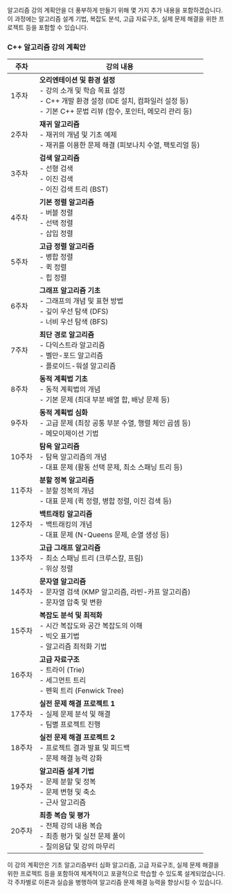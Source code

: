 알고리즘 강의 계획안을 더 풍부하게 만들기 위해 몇 가지 추가 내용을 포함하겠습니다. 이 과정에는 알고리즘 설계 기법, 복잡도 분석, 고급 자료구조, 실제 문제 해결을 위한 프로젝트 등을 포함할 수 있습니다.

### C++ 알고리즘 강의 계획안

| 주차 | 강의 내용 |
|------|-----------|
| 1주차 | **오리엔테이션 및 환경 설정** <br> - 강의 소개 및 학습 목표 설정 <br> - C++ 개발 환경 설정 (IDE 설치, 컴파일러 설정 등) <br> - 기본 C++ 문법 리뷰 (함수, 포인터, 메모리 관리 등) |
| 2주차 | **재귀 알고리즘** <br> - 재귀의 개념 및 기초 예제 <br> - 재귀를 이용한 문제 해결 (피보나치 수열, 팩토리얼 등) |
| 3주차 | **검색 알고리즘** <br> - 선형 검색 <br> - 이진 검색 <br> - 이진 검색 트리 (BST) |
| 4주차 | **기본 정렬 알고리즘** <br> - 버블 정렬 <br> - 선택 정렬 <br> - 삽입 정렬 |
| 5주차 | **고급 정렬 알고리즘** <br> - 병합 정렬 <br> - 퀵 정렬 <br> - 힙 정렬 |
| 6주차 | **그래프 알고리즘 기초** <br> - 그래프의 개념 및 표현 방법 <br> - 깊이 우선 탐색 (DFS) <br> - 너비 우선 탐색 (BFS) |
| 7주차 | **최단 경로 알고리즘** <br> - 다익스트라 알고리즘 <br> - 벨만-포드 알고리즘 <br> - 플로이드-워셜 알고리즘 |
| 8주차 | **동적 계획법 기초** <br> - 동적 계획법의 개념 <br> - 기본 문제 (최대 부분 배열 합, 배낭 문제 등) |
| 9주차 | **동적 계획법 심화** <br> - 고급 문제 (최장 공통 부분 수열, 행렬 체인 곱셈 등) <br> - 메모이제이션 기법 |
| 10주차 | **탐욕 알고리즘** <br> - 탐욕 알고리즘의 개념 <br> - 대표 문제 (활동 선택 문제, 최소 스패닝 트리 등) |
| 11주차 | **분할 정복 알고리즘** <br> - 분할 정복의 개념 <br> - 대표 문제 (퀵 정렬, 병합 정렬, 이진 검색 등) |
| 12주차 | **백트래킹 알고리즘** <br> - 백트래킹의 개념 <br> - 대표 문제 (N-Queens 문제, 순열 생성 등) |
| 13주차 | **고급 그래프 알고리즘** <br> - 최소 스패닝 트리 (크루스칼, 프림) <br> - 위상 정렬 |
| 14주차 | **문자열 알고리즘** <br> - 문자열 검색 (KMP 알고리즘, 라빈-카프 알고리즘) <br> - 문자열 압축 및 변환 |
| 15주차 | **복잡도 분석 및 최적화** <br> - 시간 복잡도와 공간 복잡도의 이해 <br> - 빅오 표기법 <br> - 알고리즘 최적화 기법 |
| 16주차 | **고급 자료구조** <br> - 트라이 (Trie) <br> - 세그먼트 트리 <br> - 펜윅 트리 (Fenwick Tree) |
| 17주차 | **실전 문제 해결 프로젝트 1** <br> - 실제 문제 분석 및 해결 <br> - 팀별 프로젝트 진행 |
| 18주차 | **실전 문제 해결 프로젝트 2** <br> - 프로젝트 결과 발표 및 피드백 <br> - 문제 해결 능력 강화 |
| 19주차 | **알고리즘 설계 기법** <br> - 문제 분할 및 정복 <br> - 문제 변형 및 축소 <br> - 근사 알고리즘 |
| 20주차 | **최종 복습 및 평가** <br> - 전체 강의 내용 복습 <br> - 최종 평가 및 실전 문제 풀이 <br> - 질의응답 및 강의 마무리 |

이 강의 계획안은 기초 알고리즘부터 심화 알고리즘, 고급 자료구조, 실제 문제 해결을 위한 프로젝트 등을 포함하여 체계적이고 포괄적으로 학습할 수 있도록 설계되었습니다. 각 주차별로 이론과 실습을 병행하여 알고리즘 문제 해결 능력을 향상시킬 수 있습니다.